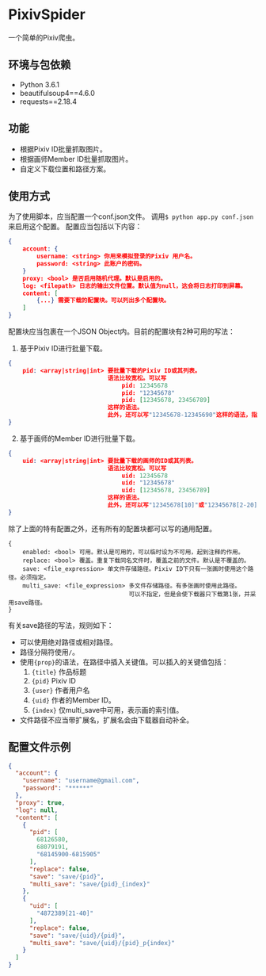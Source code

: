 # PixivSpider
一个简单的Pixiv爬虫。
## 环境与包依赖
* Python 3.6.1
* beautifulsoup4==4.6.0
* requests==2.18.4
## 功能
* 根据Pixiv ID批量抓取图片。
* 根据画师Member ID批量抓取图片。
* 自定义下载位置和路径方案。
## 使用方式
为了使用脚本，应当配置一个conf.json文件。
调用`$ python app.py conf.json`来启用这个配置。
配置应当包括以下内容：
```json
{
    account: {
        username: <string> 你用来模拟登录的Pixiv 用户名。
        password: <string> 此账户的密码。
    }
    proxy: <bool> 是否启用随机代理。默认是启用的。
    log: <filepath> 日志的输出文件位置。默认值为null，这会将日志打印到屏幕。
    content: [
        {...} 需要下载的配置块。可以列出多个配置块。
    ]
}
```
配置块应当包裹在一个JSON Object内。目前的配置块有2种可用的写法：
1. 基于Pixiv ID进行批量下载。
```json
{
    pid: <array|string|int> 要批量下载的Pixiv ID或其列表。
                            语法比较宽松。可以写 
                                pid: 12345678
                                pid: "12345678"
                                pid: [12345678, 23456789]
                            这样的语法。
                            此外，还可以写"12345678-12345690"这样的语法，指定一连串的Pixiv ID。
}
```
2. 基于画师的Member ID进行批量下载。
```json
{
    uid: <array|string|int> 要批量下载的画师的ID或其列表。
                            语法比较宽松。可以写
                                uid: 12345678
                                uid: "12345678"
                                uid: [12345678, 23456789]
                            这样的语法。
                            此外，还可以写"12345678[10]"或"12345678[2-20]"这样的语法，指定下载该画师的哪些作品。
}
```
除了上面的特有配置之外，还有所有的配置块都可以写的通用配置。
```
{
    enabled: <bool> 可用。默认是可用的，可以临时设为不可用，起到注释的作用。
    replace: <bool> 覆盖。重复下载同名文件时，覆盖之前的文件。默认是不覆盖的。
    save: <file_expression> 单文件存储路径。Pixiv ID下只有一张画时使用这个路径。必须指定。
    multi_save: <file_expression> 多文件存储路径。有多张画时使用此路径。
                                  可以不指定，但是会使下载器只下载第1张，并采用save路径。
}
```
有关save路径的写法，规则如下：
* 可以使用绝对路径或相对路径。
* 路径分隔符使用`/`。
* 使用`{prop}`的语法，在路径中插入关键值。可以插入的关键值包括：
    1. `{title}` 作品标题
    2. `{pid}` Pixiv ID
    3. `{user}` 作者用户名
    4. `{uid}` 作者的Member ID。
    5. `{index}` 仅multi_save中可用，表示画的索引值。
* 文件路径不应当带扩展名，扩展名会由下载器自动补全。
## 配置文件示例
```json
{
  "account": {
    "username": "username@gmail.com",
    "password": "******"
  },
  "proxy": true,
  "log": null,
  "content": [
    {
      "pid": [
        68126580,
        68079191,
        "68145900-6815905"
      ],
      "replace": false,
      "save": "save/{pid}",
      "multi_save": "save/{pid}_{index}"
    },
    {
      "uid": [
        "4872389[21-40]"
      ],
      "replace": false,
      "save": "save/{uid}/{pid}",
      "multi_save": "save/{uid}/{pid}_p{index}"
    }
  ]
}
```
